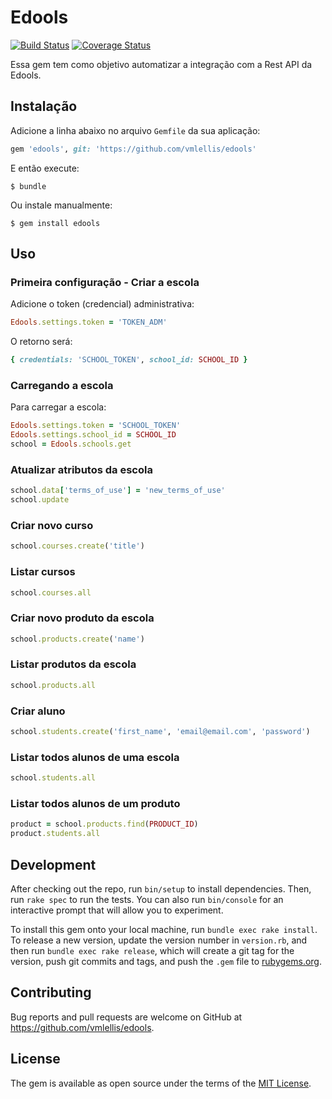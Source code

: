 # Edools
[![Build Status](https://travis-ci.org/vmlellis/edools.svg?branch=master)](https://travis-ci.org/vmlellis/edools)
[![Coverage Status](https://coveralls.io/repos/github/vmlellis/edools/badge.svg?branch=master)](https://coveralls.io/github/vmlellis/edools?branch=master)

Essa gem tem como objetivo automatizar a integração com a Rest API da Edools.

## Instalação

Adicione a linha abaixo no arquivo ``Gemfile`` da sua aplicação:

```ruby
gem 'edools', git: 'https://github.com/vmlellis/edools'
```

E então execute:

    $ bundle

Ou instale manualmente:

    $ gem install edools

## Uso

### Primeira configuração - Criar a escola

Adicione o token (credencial) administrativa:

```ruby
Edools.settings.token = 'TOKEN_ADM'
```

O retorno será:

```ruby
{ credentials: 'SCHOOL_TOKEN', school_id: SCHOOL_ID }
```

### Carregando a escola

Para carregar a escola:

```ruby
Edools.settings.token = 'SCHOOL_TOKEN'
Edools.settings.school_id = SCHOOL_ID
school = Edools.schools.get
```

### Atualizar atributos da escola

```ruby
school.data['terms_of_use'] = 'new_terms_of_use'
school.update
```

### Criar novo curso

```ruby
school.courses.create('title')
```

### Listar cursos

```ruby
school.courses.all
```

### Criar novo produto da escola

```ruby
school.products.create('name')
```

### Listar produtos da escola

```ruby
school.products.all
```

### Criar aluno

```ruby
school.students.create('first_name', 'email@email.com', 'password')
```

### Listar todos alunos de uma escola

```ruby
school.students.all
```

### Listar todos alunos de um produto

```ruby
product = school.products.find(PRODUCT_ID)
product.students.all
```

## Development

After checking out the repo, run `bin/setup` to install dependencies. Then, run `rake spec` to run the tests. You can also run `bin/console` for an interactive prompt that will allow you to experiment.

To install this gem onto your local machine, run `bundle exec rake install`. To release a new version, update the version number in `version.rb`, and then run `bundle exec rake release`, which will create a git tag for the version, push git commits and tags, and push the `.gem` file to [rubygems.org](https://rubygems.org).

## Contributing

Bug reports and pull requests are welcome on GitHub at https://github.com/vmlellis/edools.

## License

The gem is available as open source under the terms of the [MIT License](http://opensource.org/licenses/MIT).

